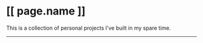 <link rel="stylesheet" href="/_assets/css/project_feed_item.min.css" />

# [[ page.name ]]

This is a collection of personal projects I've built in my spare time.

<hr />

<ul data-feed="/projects">
    <template>
        {{ project_feed_item }}
    </template>
</ul>